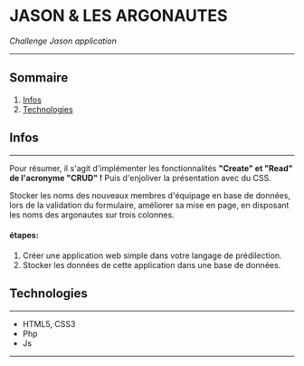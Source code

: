 # JASON & LES ARGONAUTES 
*Challenge Jason application* 

***
## Sommaire
1. [Infos](#infos)
2. [Technologies](#Technologies)

## Infos
***
Pour résumer, il s'agit d'implémenter les fonctionnalités **"Create" et "Read" de l'acronyme "CRUD" !** 
Puis d'enjoliver la présentation avec du CSS.
 
Stocker les noms des nouveaux membres d'équipage en base de données, lors de la validation du formulaire,
améliorer sa mise en page, en disposant les noms des argonautes sur trois colonnes.

#### étapes:
1. Créer une application web simple dans votre langage de prédilection.
2. Stocker les données de cette application dans une base de données.


## Technologies
***
* HTML5, CSS3
* Php
* Js
***

